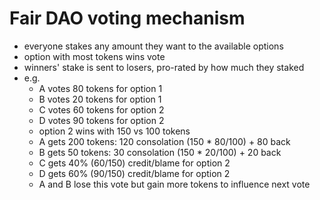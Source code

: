 # Fair DAO voting mechanism

- everyone stakes any amount they want to the available options
- option with most tokens wins vote
- winners' stake is sent to losers, pro-rated by how much they staked
- e.g.
    - A votes 80 tokens for option 1
    - B votes 20 tokens for option 1
    - C votes 60 tokens for option 2
    - D votes 90 tokens for option 2
    - option 2 wins with 150 vs 100 tokens
    - A gets 200 tokens: 120 consolation (150 * 80/100) + 80 back
    - B gets 50 tokens: 30 consolation (150 * 20/100) + 20 back
    - C gets 40% (60/150) credit/blame for option 2
    - D gets 60% (90/150) credit/blame for option 2
    - A and B lose this vote but gain more tokens to influence next vote 
